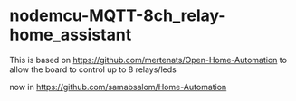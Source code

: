 # nodemcu-MQTT-8ch_relay-home_assistant


This is based on https://github.com/mertenats/Open-Home-Automation to allow the board to control up to 8 relays/leds 

now in https://github.com/samabsalom/Home-Automation
